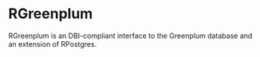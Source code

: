 # RGreenplum

RGreenplum is an DBI-compliant interface to the Greenplum database and an extension of RPostgres.
